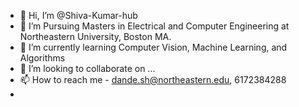 - 👋 Hi, I’m @Shiva-Kumar-hub
- 👀 I’m Pursuing Masters in Electrical and Computer Engineering at Northeastern University, Boston MA.
- 🌱 I’m currently learning Computer Vision, Machine Learning, and Algorithms
- 💞️ I’m looking to collaborate on ...
- 📫 How to reach me - dande.sh@northeastern.edu, 6172384288
- 

<!---
Shiva-Kumar-hub/Shiva-Kumar-hub is a ✨ special ✨ repository because its `README.md` (this file) appears on your GitHub profile.
You can click the Preview link to take a look at your changes.
--->
